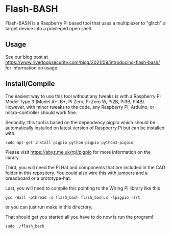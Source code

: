 # Flash-BASH
Flash-BASH is a Raspberry Pi based tool that uses a multiplexer to "glitch" a target device into a privileged open shell.

## Usage

See our blog post at https://www.riverloopsecurity.com/blog/2021/09/introducing-flash-bash/ for information on usage.

## Install/Compile
The easiest way to use this tool without any tweaks is with a Raspberry Pi Model Type 3 (Model A+, B+, Pi Zero, Pi Zero W, Pi2B, Pi3B, Pi4B).
However, with minor tweaks to the code, any Raspberry Pi, Arduino, or micro-controller should work fine.

Secondly, this tool is based on the dependency pigpio which should be automatically installed on latest version of Raspberry Pi but can be installed with:
```
sudo apt-get install pigpio python-pigpio python3-pigpio
```
Please visit https://abyz.me.uk/rpi/pigpio for more information on the library.

Third, you will need the Pi Hat and components that are included in the CAD folder in this repository. You could also wire this with jumpers and a breadboard or a prototype-hat.

Last, you will need to compile this pointing to the Wiring Pi library like this
```
gcc -Wall -pthread -o flash_bash flash_bash.c -lpigpio -lrt
```
or you can just run make in this directory.

That should get you started all you have to do now is run the program!
```
sudo ./flash_bash
```
